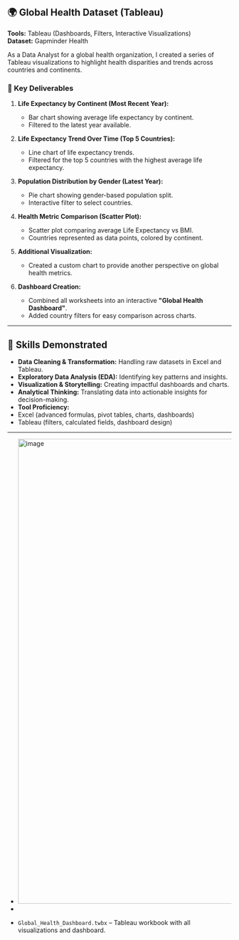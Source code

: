 

## 🌍 Global Health Dataset (Tableau)  
**Tools:** Tableau (Dashboards, Filters, Interactive Visualizations)  
**Dataset:** Gapminder Health  

As a Data Analyst for a global health organization, I created a series of Tableau visualizations to highlight health disparities and trends across countries and continents.  

### 🔹 Key Deliverables  
1. **Life Expectancy by Continent (Most Recent Year):**  
   - Bar chart showing average life expectancy by continent.  
   - Filtered to the latest year available.  

2. **Life Expectancy Trend Over Time (Top 5 Countries):**  
   - Line chart of life expectancy trends.  
   - Filtered for the top 5 countries with the highest average life expectancy.  

3. **Population Distribution by Gender (Latest Year):**  
   - Pie chart showing gender-based population split.  
   - Interactive filter to select countries.  

4. **Health Metric Comparison (Scatter Plot):**  
   - Scatter plot comparing average Life Expectancy vs BMI.  
   - Countries represented as data points, colored by continent.  

5. **Additional Visualization:**  
   - Created a custom chart to provide another perspective on global health metrics.  

6. **Dashboard Creation:**  
   - Combined all worksheets into an interactive **"Global Health Dashboard"**.  
   - Added country filters for easy comparison across charts.  

---

## 🚀 Skills Demonstrated  
- **Data Cleaning & Transformation:** Handling raw datasets in Excel and Tableau.  
- **Exploratory Data Analysis (EDA):** Identifying key patterns and insights.  
- **Visualization & Storytelling:** Creating impactful dashboards and charts.  
- **Analytical Thinking:** Translating data into actionable insights for decision-making.  
- **Tool Proficiency:**  
- Excel (advanced formulas, pivot tables, charts, dashboards)
- Tableau (filters, calculated fields, dashboard design)  

---

- <img width="2484" height="1046" alt="image" src="https://github.com/user-attachments/assets/2aaaaeb3-9dca-45f0-9872-9dd4937e1a5b" />



- 
- `Global_Health_Dashboard.twbx` – Tableau workbook with all visualizations and dashboard.  
